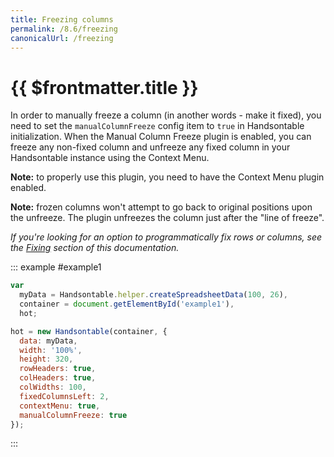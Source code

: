 ```yaml
---
title: Freezing columns
permalink: /8.6/freezing
canonicalUrl: /freezing
---
```


# {{ $frontmatter.title }}

In order to manually freeze a column (in another words - make it fixed), you need to set the `manualColumnFreeze` config item to `true` in Handsontable initialization. When the Manual Column Freeze plugin is enabled, you can freeze any non-fixed column and unfreeze any fixed column in your Handsontable instance using the Context Menu.

**Note:** to properly use this plugin, you need to have the Context Menu plugin enabled.

**Note:** frozen columns won't attempt to go back to original positions upon the unfreeze. The plugin unfreezes the column just after the "line of freeze".

_If you're looking for an option to programmatically fix rows or columns, see the [Fixing](fixing.md) section of this documentation._

::: example #example1
```js
var
  myData = Handsontable.helper.createSpreadsheetData(100, 26),
  container = document.getElementById('example1'),
  hot;

hot = new Handsontable(container, {
  data: myData,
  width: '100%',
  height: 320,
  rowHeaders: true,
  colHeaders: true,
  colWidths: 100,
  fixedColumnsLeft: 2,
  contextMenu: true,
  manualColumnFreeze: true
});
```
:::
